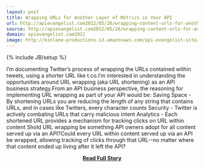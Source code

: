 ```yaml
---
layout: post
title: Wrapping URLs for Another Layer of Metrics in Your API
url: http://apievangelist.com2012/05/26/wrapping-content-urls-for-another-layer-of-metrics-in-your-api/
source: http://apievangelist.com2012/05/26/wrapping-content-urls-for-another-layer-of-metrics-in-your-api/
domain: apievangelist.com2012
image: http://kinlane-productions.s3.amazonaws.com/api-evangelist-site/blog/turn-long-short.jpg
---
```

{% include JB/setup %}<p>I’m documenting Twitter’s process of wrapping the URLs contained within tweets, using a shorter URL like t.co.I’m interested in understanding the opportunities around URL wrapping (aka URL shortening) as an API business strategy.From an API business perspective, the reasoning for implementing URL wrapping as part of your API would be: Saving Space - By shortening URLs you are reducing the length of any string that contains URLs, and in cases like Twitters, every character counts Security - Twitter is actively combating URLs that carry malicious intent Analytics - Each shortened URL provides a mechanism for tracking clicks on URL within content Shold URL wrapping be something API owners adopt for all content served up via an API?Could every URL within content served up via an API be wrapped, allowing tracking of clicks through that URL--no matter where that content ended up living after it left the API?</p>
<center><p><a href="http://apievangelist.com2012/05/26/wrapping-content-urls-for-another-layer-of-metrics-in-your-api/" style='padding:25px; font-sze:18px; font-weight: bold;'>Read Full Story</a></p></center>
